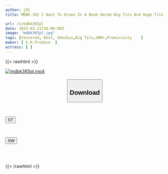 ```yaml
---
author: j91
title: MDBK-365 I Want To Drown In A Boob Harem Big Tits And Huge Tits BEST 240 Minutes

url: /v/mdbk365pl
date: 2025-03-21T16:00:00Z
image: "mdbk365pl.jpg"
tags: [Censored, Best, Omnibus,Big Tits,4HR+,Promiscuity	]
maker: [ K.M.Produce  ]
actress: [ ]
---
```



{{< rawhtml >}}

<div class="video" data-videoid="graxAOdGoDFqerw">
    <a href="javascript:;">
        <img src="/v/mdbk365pl/mdbk365pl.jpg" width="WIDTH" height="HEIGHT" alt="mdbk365pl.mp4" loading="lazy">
    </a>
</div>

<script type="text/javascript" src="https://j91.asia/asset/on-demand-st.js"></script>

<br>
  <link rel="stylesheet" href="https://j91.asia/asset/bs5.css">
  
  <center>
  <button class="btn btn-primary" type="button" data-bs-toggle="collapse" data-bs-target=".multi-collapse" aria-expanded="false" aria-controls="multiCollapseExample1 multiCollapseExample2"><h2>Download</h2></button></center>
</p>
<div class="row">
  <div class="col">
    <div class="collapse multi-collapse" id="multiCollapseExample1">
      <div class="card card-body">
	      	      <br>
<div class="buttons">  
<p><a href="/v/mdbk365pl/st.html" target="_blank"><button class="btn-hover color-3"><i class="fa fa-download"></i> ST</button></a></p></div>
    </div>
  </div>
</div>
  <div class="col">
    <div class="collapse multi-collapse" id="multiCollapseExample2">
      <div class="card card-body">
	      <br>
<div class="buttons">
<p><a href="/v/mdbk365pl/sw.html" target="_blank"><button class="btn-hover color-2"><i class="fa fa-download"></i> SW</button></a></p></div>
<br><br>
      </div>
    </div>
  </div>
</div>

{{< /rawhtml >}}